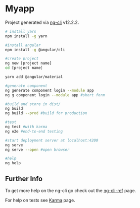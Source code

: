  # Myapp

Project generated via [ng-cli](https://github.com/angular/angular-cli) v12.2.2.

```sh
# install yarn
npm install -g yarn

#install angular
npm install -g @angular/cli

#create project
ng new [project name]
cd [project name]

yarn add @angular/material

#generate component
ng generate component login --module app
ng g component login --module app #short form

#build and store in dist/
ng build 									
ng build --prod #build for production

#test
ng test #with karma
ng e2e #end-to-end testing

#start deployment server at localhost:4200
ng serve
ng serve --open #open browser

#help
ng help
```

## Further Info

To get more help on the ng-cli go check out the [ng-cli-ref](https://angular.io/cli) page.

For help on tests see [Karma](https://karma-runner.github.io) page.
